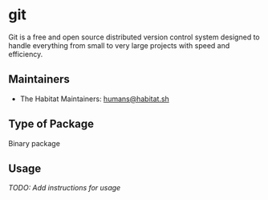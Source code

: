 # git

Git is a free and open source distributed version control
  system designed to handle everything from small to very large projects with
  speed and efficiency.

## Maintainers

* The Habitat Maintainers: <humans@habitat.sh>

## Type of Package

Binary package

## Usage

*TODO: Add instructions for usage*
